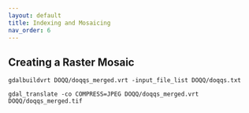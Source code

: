 ```yaml
---
layout: default
title: Indexing and Mosaicing
nav_order: 6
---
```


## Creating a Raster Mosaic

```
gdalbuildvrt DOQQ/doqqs_merged.vrt -input_file_list DOQQ/doqqs.txt
```

```
gdal_translate -co COMPRESS=JPEG DOQQ/doqqs_merged.vrt DOQQ/doqqs_merged.tif
```
